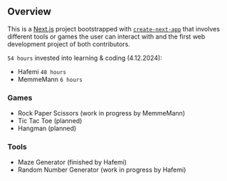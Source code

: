 ## Overview
This is a [Next.js](https://nextjs.org) project bootstrapped with [`create-next-app`](https://nextjs.org/docs/app/api-reference/cli/create-next-app) that involves different tools or games the user can interact with and the first web development project of both contributors.

`54 hours` invested into learning & coding (4.12.2024):
- Hafemi `48 hours`
- MemmeMann `6 hours`

### Games
- Rock Paper Scissors (work in progress by MemmeMann)
- Tic Tac Toe (planned)
- Hangman (planned)

### Tools
- Maze Generator (finished by Hafemi)
- Random Number Generator (work in progress by Hafemi)

